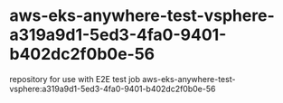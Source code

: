 # aws-eks-anywhere-test-vsphere-a319a9d1-5ed3-4fa0-9401-b402dc2f0b0e-56
repository for use with E2E test job aws-eks-anywhere-test-vsphere:a319a9d1-5ed3-4fa0-9401-b402dc2f0b0e-56
